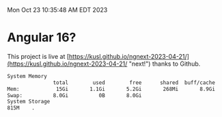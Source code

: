 Mon Oct 23 10:35:48 AM EDT 2023

# Angular 16?


This project is live at [https://kusl.github.io/ngnext-2023-04-21/](https://kusl.github.io/ngnext-2023-04-21/ "next!") thanks to Github.

```bash
System Memory
               total        used        free      shared  buff/cache   available
Mem:            15Gi       1.1Gi       5.2Gi       268Mi       8.9Gi        13Gi
Swap:          8.0Gi          0B       8.0Gi
System Storage
815M	.
